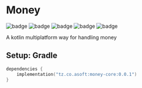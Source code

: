 # Money
![badge][badge-maven] ![badge][badge-mpp] ![badge][badge-android] ![badge][badge-js] ![badge][badge-jvm]

A kotlin multiplatform way for handling money

## Setup: Gradle 
```kotlin
dependencies {
    implementation("tz.co.asoft:money-core:0.0.1") 
}
```
[badge-maven]: https://img.shields.io/maven-central/v/tz.co.asoft/test/1.0.1?style=flat
[badge-mpp]: https://img.shields.io/badge/kotlin-multiplatform-blue?style=flat
[badge-android]: http://img.shields.io/badge/platform-android-brightgreen.svg?style=flat
[badge-js]: http://img.shields.io/badge/platform-js-yellow.svg?style=flat
[badge-jvm]: http://img.shields.io/badge/platform-jvm-orange.svg?style=flat
